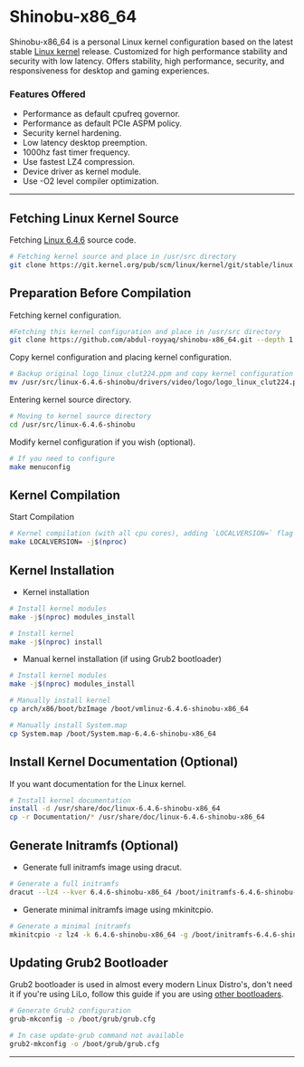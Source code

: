 # Shinobu-x86_64

Shinobu-x86_64 is a personal Linux kernel configuration based on the latest stable [Linux kernel](https://kernel.org) release.
Customized for high performance stability and security with low latency. Offers stability, high performance, security, and responsiveness for desktop and gaming experiences.

### Features Offered

* Performance as default cpufreq governor.
* Performance as default PCIe ASPM policy.
* Security kernel hardening.
* Low latency desktop preemption.
* 1000hz fast timer frequency.
* Use fastest LZ4 compression.
* Device driver as kernel module.
* Use -O2 level compiler optimization.

---

## Fetching Linux Kernel Source

Fetching [Linux 6.4.6](https://git.kernel.org/pub/scm/linux/kernel/git/stable/linux.git/commit/?h=v6.4.6) source code.
 
```bash
# Fetching kernel source and place in /usr/src directory
git clone https://git.kernel.org/pub/scm/linux/kernel/git/stable/linux.git --depth 1 -b v6.4.6 /usr/src/linux-6.4.6-shinobu
```

## Preparation Before Compilation

Fetching kernel configuration.

```bash
#Fetching this kernel configuration and place in /usr/src directory
git clone https://github.com/abdul-royyaq/shinobu-x86_64.git --depth 1 /usr/src/Shinobu-x86_64
```

Copy kernel configuration and placing kernel configuration.

```bash
# Backup original logo_linux_clut224.ppm and copy kernel configuration
mv /usr/src/linux-6.4.6-shinobu/drivers/video/logo/logo_linux_clut224.ppm /usr/src/linux-6.4.6-shinobu/drivers/video/logo/logo_linux_clut224.backup.ppm && cp -r /usr/src/Shinobu-x86_64/{.config,drivers,localversion} /usr/src/linux-6.4.6-shinobu
```

Entering kernel source directory.

```bash
# Moving to kernel source directory 
cd /usr/src/linux-6.4.6-shinobu
```

Modify kernel configuration if you wish (optional).

```bash
# If you need to configure
make menuconfig 
```

## Kernel Compilation

Start Compilation

```bash
# Kernel compilation (with all cpu cores), adding `LOCALVERSION=` flag at compile time to avoid `+` sign that added to the name automatically due to semantic versioning
make LOCALVERSION= -j$(nproc)
```

## Kernel Installation

* Kernel installation

```bash
# Install kernel modules
make -j$(nproc) modules_install

# Install kernel
make -j$(nproc) install
```

* Manual kernel installation (if using Grub2 bootloader)

```bash
# Install kernel modules
make -j$(nproc) modules_install

# Manually install kernel
cp arch/x86/boot/bzImage /boot/vmlinuz-6.4.6-shinobu-x86_64

# Manually install System.map
cp System.map /boot/System.map-6.4.6-shinobu-x86_64
```

## Install Kernel Documentation (Optional)

If you want documentation for the Linux kernel.

```bash
# Install kernel documentation
install -d /usr/share/doc/linux-6.4.6-shinobu-x86_64
cp -r Documentation/* /usr/share/doc/linux-6.4.6-shinobu-x86_64
```

## Generate Initramfs (Optional)

* Generate full initramfs image using dracut.

```bash
# Generate a full initramfs
dracut --lz4 --kver 6.4.6-shinobu-x86_64 /boot/initramfs-6.4.6-shinobu-x86_64.img
```

* Generate minimal initramfs image using mkinitcpio.

```bash
# Generate a minimal initramfs
mkinitcpio -z lz4 -k 6.4.6-shinobu-x86_64 -g /boot/initramfs-6.4.6-shinobu-x86_64.img
```

## Updating Grub2 Bootloader

Grub2 bootloader is used in almost every modern Linux Distro's, don't need it if you're using LiLo, follow this guide if you are using [other bootloaders](https://wiki.archlinux.org/title/Category:Boot_loaders).

```bash
# Generate Grub2 configuration
grub-mkconfig -o /boot/grub/grub.cfg

# In case update-grub command not available
grub2-mkconfig -o /boot/grub/grub.cfg
```

---
